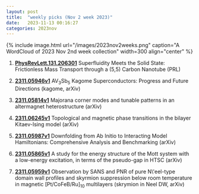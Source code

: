 ```yaml
---
layout: post
title:  "weekly picks (Nov 2 week 2023)"
date:   2023-11-13 00:16:27
categories: 2023nov
---
```



{% include image.html url="/images/2023nov2weeks.png" caption="A WordCloud of 2023 Nov 2nd week collection" width=300 align="center" %}



1. **[PhysRevLett.131.206301](https://link.aps.org/doi/10.1103/PhysRevLett.131.206301)** Superfluidity Meets the Solid State: Frictionless Mass Transport through a (5,5) Carbon Nanotube (PRL)






1. **[2311.05946v1](https://arxiv.org/abs/2311.05946v1)** AV$_3$Sb$_5$ Kagome Superconductors: Progress and Future Directions (kagome, arXiv)

1. **[2311.05814v1](https://arxiv.org/abs/2311.05814v1)** Majorana corner modes and tunable patterns in an altermagnet heterostructure (arXiv)

1. **[2311.06245v1](https://arxiv.org/abs/2311.06245v1)** Topological and magnetic phase transitions in the bilayer Kitaev-Ising model (arXiv)

1. **[2311.05987v1](https://arxiv.org/abs/2311.05987v1)** Downfolding from Ab Initio to Interacting Model Hamiltonians: Comprehensive Analysis and Benchmarking (arXiv)

1. **[2311.05865v1](https://arxiv.org/abs/2311.05865v1)** A study for the energy structure of the Mott system with a low-energy excitation, in terms of the pseudo-gap in HTSC (arXiv)

1. **[2311.05959v1](https://arxiv.org/abs/2311.05959v1)** Observation by SANS and PNR of pure N\\'eel-type domain wall profiles and skyrmion suppression below room temperature in magnetic [Pt/CoFeB/Ru]$_{10}$ multilayers (skrymion in Neel DW, arXiv)

